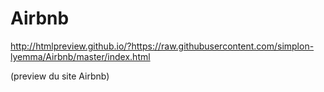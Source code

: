 # Airbnb
http://htmlpreview.github.io/?https://raw.githubusercontent.com/simplon-lyemma/Airbnb/master/index.html

(preview du site Airbnb)
